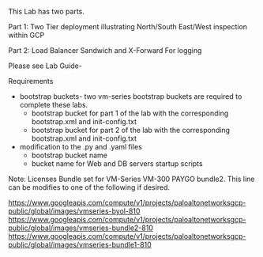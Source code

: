 This Lab has two parts.

Part 1: Two Tier deployment illustrating North/South East/West inspection within GCP

Part 2: Load Balancer Sandwich and X-Forward For logging

Please see Lab Guide-

Requirements
  - bootstrap buckets- two vm-series bootstrap buckets are required to complete these labs.  
     - bootstrap bucket for part 1 of the lab with the corresponding bootstrap.xml and init-config.txt
     - bootstrap bucket for part 2 of the lab with the corresponding bootstrap.xml and init-config.txt
  - modification to the .py and .yaml files 
     - bootstrap bucket name
     - bucket name for Web and DB servers startup scripts
     
Note: Licenses Bundle set for VM-Series VM-300 PAYGO bundle2.  This line can be modifies to one of the following if desired.

 https://www.googleapis.com/compute/v1/projects/paloaltonetworksgcp-public/global/images/vmseries-byol-810
 https://www.googleapis.com/compute/v1/projects/paloaltonetworksgcp-public/global/images/vmseries-bundle2-810
 https://www.googleapis.com/compute/v1/projects/paloaltonetworksgcp-public/global/images/vmseries-bundle1-810
 
